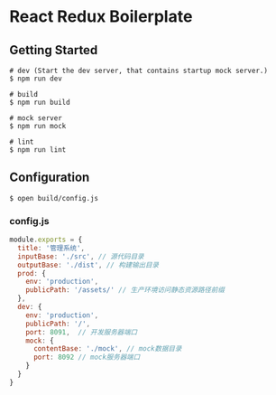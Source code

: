 # React Redux Boilerplate

## Getting Started

```shell
# dev (Start the dev server, that contains startup mock server.)
$ npm run dev

# build
$ npm run build

# mock server
$ npm run mock

# lint
$ npm run lint
```

## Configuration

```shell
$ open build/config.js
```

### config.js

```js
module.exports = {
  title: '管理系统',
  inputBase: './src', // 源代码目录
  outputBase: './dist', // 构建输出目录
  prod: {
    env: 'production',
    publicPath: '/assets/' // 生产环境访问静态资源路径前缀
  },
  dev: {
    env: 'production',
    publicPath: '/',
    port: 8091,  // 开发服务器端口
    mock: {
      contentBase: './mock', // mock数据目录
      port: 8092 // mock服务器端口
    }
  }
}
```
